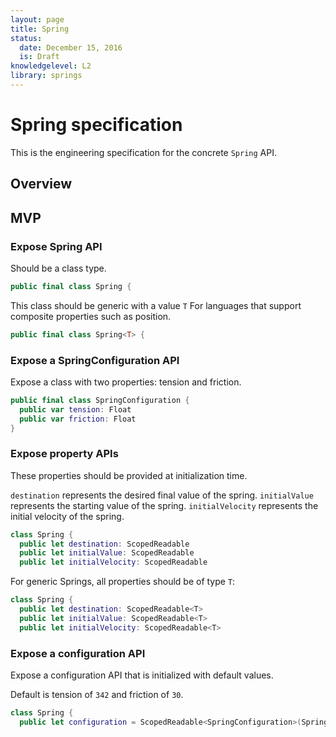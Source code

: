 ```yaml
---
layout: page
title: Spring
status:
  date: December 15, 2016
  is: Draft
knowledgelevel: L2
library: springs
---
```


# Spring specification

This is the engineering specification for the concrete `Spring` API.

## Overview

## MVP

### Expose Spring API

Should be a class type.

```swift
public final class Spring {
```

This class should be generic with a value `T` For languages that support composite properties such
as position.

```swift
public final class Spring<T> {
```

### Expose a SpringConfiguration API

Expose a class with two properties: tension and friction.

```swift
public final class SpringConfiguration {
  public var tension: Float
  public var friction: Float
}
```

### Expose property APIs

These properties should be provided at initialization time.

`destination` represents the desired final value of the spring. `initialValue` represents the
starting value of the spring. `initialVelocity` represents the initial velocity of the spring.

```swift
class Spring {
  public let destination: ScopedReadable
  public let initialValue: ScopedReadable
  public let initialVelocity: ScopedReadable
```

For generic Springs, all properties should be of type `T`:

```swift
class Spring {
  public let destination: ScopedReadable<T>
  public let initialValue: ScopedReadable<T>
  public let initialVelocity: ScopedReadable<T>
```

### Expose a configuration API

Expose a configuration API that is initialized with default values.

Default is tension of `342` and friction of `30`.

```swift
class Spring {
  public let configuration = ScopedReadable<SpringConfiguration>(SpringConfiguration(tension: 342, friction: 30))
```

